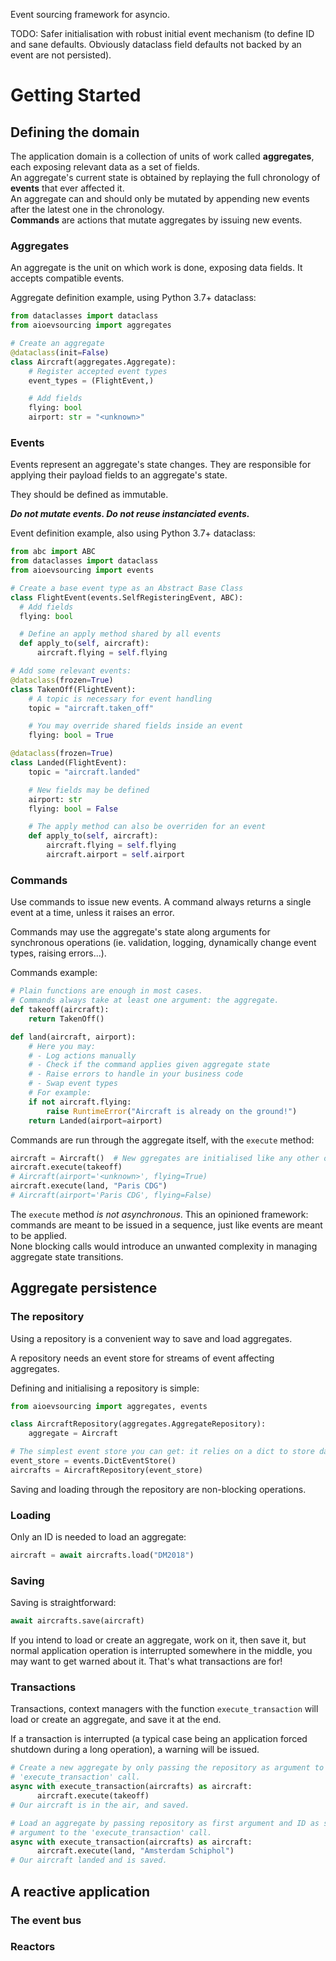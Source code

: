 Event sourcing framework for asyncio.

TODO: Safer initialisation with robust initial event mechanism (to define ID and sane defaults. Obviously dataclass field defaults not backed by an event are not persisted).

# Getting Started

## Defining the domain

The application domain is a collection of units of work called **aggregates**, each exposing relevant data as a set of fields.  
An aggregate's current state is obtained by replaying the full chronology of **events** that ever affected it.  
An aggregate can and should only be mutated by appending new events after the latest one in the chronology.  
**Commands** are actions that mutate aggregates by issuing new events.

### Aggregates

An aggregate is the unit on which work is done, exposing data fields. It accepts compatible events.

Aggregate definition example, using Python 3.7+ dataclass:
```python
from dataclasses import dataclass
from aioevsourcing import aggregates

# Create an aggregate
@dataclass(init=False)
class Aircraft(aggregates.Aggregate):
    # Register accepted event types
    event_types = (FlightEvent,)

    # Add fields
    flying: bool
    airport: str = "<unknown>"
```

### Events

Events represent an aggregate's state changes. They are responsible for applying their payload fields to an aggregate's state.

They should be defined as immutable.

**_Do not mutate events. Do not reuse instanciated events._**

Event definition example, also using Python 3.7+ dataclass:
```python
from abc import ABC
from dataclasses import dataclass
from aioevsourcing import events

# Create a base event type as an Abstract Base Class
class FlightEvent(events.SelfRegisteringEvent, ABC):
  # Add fields
  flying: bool

  # Define an apply method shared by all events
  def apply_to(self, aircraft):
      aircraft.flying = self.flying

# Add some relevant events:
@dataclass(frozen=True)
class TakenOff(FlightEvent):
    # A topic is necessary for event handling
    topic = "aircraft.taken_off"

    # You may override shared fields inside an event
    flying: bool = True

@dataclass(frozen=True)
class Landed(FlightEvent):
    topic = "aircraft.landed"

    # New fields may be defined
    airport: str
    flying: bool = False

    # The apply method can also be overriden for an event
    def apply_to(self, aircraft):
        aircraft.flying = self.flying
        aircraft.airport = self.airport
```

### Commands

Use commands to issue new events. A command always returns a single event at a time, unless it raises an error.

Commands may use the aggregate's state along arguments for synchronous operations (ie. validation, logging, dynamically change event types, raising errors...).

Commands example:
```python
# Plain functions are enough in most cases.
# Commands always take at least one argument: the aggregate.
def takeoff(aircraft):
    return TakenOff()

def land(aircraft, airport):
    # Here you may:
    # - Log actions manually
    # - Check if the command applies given aggregate state
    # - Raise errors to handle in your business code
    # - Swap event types
    # For example:
    if not aircraft.flying:
        raise RuntimeError("Aircraft is already on the ground!")
    return Landed(airport=airport)
```

Commands are run through the aggregate itself, with the `execute` method:
```python
aircraft = Aircraft()  # New ggregates are initialised like any other object
aircraft.execute(takeoff)
# Aircraft(airport='<unknown>', flying=True)
aircraft.execute(land, "Paris CDG")
# Aircraft(airport='Paris CDG', flying=False)
```
The `execute` method *is not asynchronous*. This an opinioned framework: commands are meant to be issued in a sequence, just like events are meant to be applied.  
None blocking calls would introduce an unwanted complexity in managing aggregate state transitions.

## Aggregate persistence

### The repository

Using a repository is a convenient way to save and load aggregates.

A repository needs an event store for streams of event affecting aggregates.

Defining and initialising a repository is simple:
```python
from aioevsourcing import aggregates, events

class AircraftRepository(aggregates.AggregateRepository):
    aggregate = Aircraft

# The simplest event store you can get: it relies on a dict to store data
event_store = events.DictEventStore()
aircrafts = AircraftRepository(event_store)
```
Saving and loading through the repository are non-blocking operations.

### Loading

Only an ID is needed to load an aggregate:
```python
aircraft = await aircrafts.load("DM2018")
```

### Saving

Saving is straightforward:
```python
await aircrafts.save(aircraft)
```

If you intend to load or create an aggregate, work on it, then save it, but normal application operation is interrupted somewhere in the middle, you may want to get warned about it. That's what transactions are for!

### Transactions

Transactions, context managers with the function `execute_transaction` will load or create an aggregate, and save it at the end.

If a transaction is interrupted (a typical case being an application forced shutdown during a long operation), a warning will be issued.

```python
# Create a new aggregate by only passing the repository as argument to the
# 'execute_transaction' call.
async with execute_transaction(aircrafts) as aircraft:
      aircraft.execute(takeoff)
# Our aircraft is in the air, and saved.

# Load an aggregate by passing repository as first argument and ID as second
# argument to the 'execute_transaction' call.
async with execute_transaction(aircrafts) as aircraft:
      aircraft.execute(land, "Amsterdam Schiphol")
# Our aircraft landed and is saved.
```

## A reactive application

### The event bus

### Reactors
